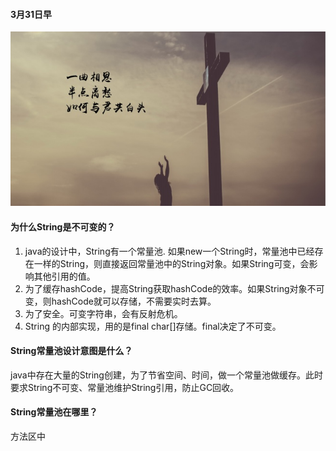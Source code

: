 #### 3月31日早
![@我的宝贝:一曲相思，半点离愁，如何与君共白头。](zzpic6879.jpg)

#### 为什么String是不可变的？
1. java的设计中，String有一个常量池. 如果new一个String时，常量池中已经存在一样的String，则直接返回常量池中的String对象。如果String可变，会影响其他引用的值。
2. 为了缓存hashCode，提高String获取hashCode的效率。如果String对象不可变，则hashCode就可以存储，不需要实时去算。
3. 为了安全。可变字符串，会有反射危机。
4. String 的内部实现，用的是final char[]存储。final决定了不可变。

#### String常量池设计意图是什么？
java中存在大量的String创建，为了节省空间、时间，做一个常量池做缓存。此时要求String不可变、常量池维护String引用，防止GC回收。

#### String常量池在哪里？
方法区中